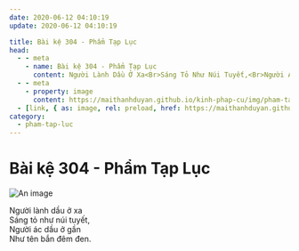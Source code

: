 ```yaml
---
date: 2020-06-12 04:10:19
update: 2020-06-12 04:10:19

title: Bài kệ 304 - Phẩm Tạp Lục
head:
  - - meta
    - name: Bài kệ 304 - Phẩm Tạp Lục
      content: Người Lành Dầu Ở Xa<Br>Sáng Tỏ Như Núi Tuyết,<Br>Người Ác Dầu Ở Gần<Br>Như Tên Bắn Đêm Đen.<Br>
  - - meta
    - property: image
      content: https://maithanhduyan.github.io/kinh-phap-cu/img/pham-tap-luc/pham-tap-luc-304.jpg
  - [link, { as: image, rel: preload, href: https://maithanhduyan.github.io/kinh-phap-cu/img/pham-tap-luc/pham-tap-luc-304.jpg }]
category:
  - pham-tap-luc
---
```


# Bài kệ 304 - Phẩm Tạp Lục

![An image](/img/pham-tap-luc/pham-tap-luc-304.jpg)

Người lành dầu ở xa<br>Sáng tỏ như núi tuyết,<br>Người ác dầu ở gần<br>Như tên bắn đêm đen.<br>
